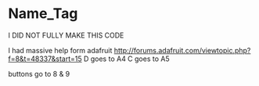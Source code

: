 # Name_Tag

I DID NOT FULLY MAKE THIS CODE

I had massive help form adafruit 
http://forums.adafruit.com/viewtopic.php?f=8&t=48337&start=15
D goes to A4
C goes to A5

buttons go to 8 & 9
